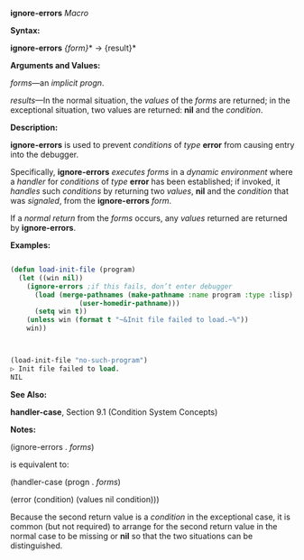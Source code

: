 **ignore-errors** *Macro* 



**Syntax:** 



**ignore-errors** *\{form\}*\* → \{result\}\* 



**Arguments and Values:** 



*forms*—an *implicit progn*. 



*results*—In the normal situation, the *values* of the *forms* are returned; in the exceptional situation, two values are returned: **nil** and the *condition*. 



**Description:** 



**ignore-errors** is used to prevent *conditions* of *type* **error** from causing entry into the debugger. 



Specifically, **ignore-errors** *executes forms* in a *dynamic environment* where a *handler* for *conditions* of *type* **error** has been established; if invoked, it *handles* such *conditions* by returning two *values*, **nil** and the *condition* that was *signaled*, from the **ignore-errors** *form*. 



If a *normal return* from the *forms* occurs, any *values* returned are returned by **ignore-errors**. 

**Examples:**
```lisp

(defun load-init-file (program) 
  (let ((win nil)) 
    (ignore-errors ;if this fails, don’t enter debugger 
      (load (merge-pathnames (make-pathname :name program :type :lisp) 
			     (user-homedir-pathname))) 
      (setq win t)) 
    (unless win (format t "~&Init file failed to load.~%")) 
    win)) 



(load-init-file "no-such-program") 
▷ Init file failed to load. 
NIL 

```
**See Also:** 



**handler-case**, Section 9.1 (Condition System Concepts) 



**Notes:** 



(ignore-errors . *forms*) 



is equivalent to: 



(handler-case (progn . *forms*) 



(error (condition) (values nil condition))) 



Because the second return value is a *condition* in the exceptional case, it is common (but not required) to arrange for the second return value in the normal case to be missing or **nil** so that the two situations can be distinguished. 



